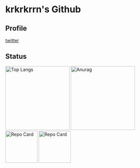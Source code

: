 # krkrkrrn's Github
## Profile
[twitter](https://twitter.com/krkrkrrn__3)

## Status

<p align='left'>
  <img alt='Top Langs' height='200px' src='https://github-readme-stats.vercel.app/api/top-langs/?username=krkrkrrn&count_private=true&layout=compact' />
  <img alt='Anurag's GitHub stats' height='200px' src='https://github-readme-stats.vercel.app/api?username=krkrkrrn&count_private=true' />
  <img alt='Repo Card' height='100px' src='https://github-readme-stats.vercel.app/api/pin/?username=krkrkrrn&repo=BigCalc' />
  <img alt='Repo Card' height='100px' src='https://github-readme-stats.vercel.app/api/pin/?username=krkrkrrn&repo=ble-macro-keyboard' />
</p>
